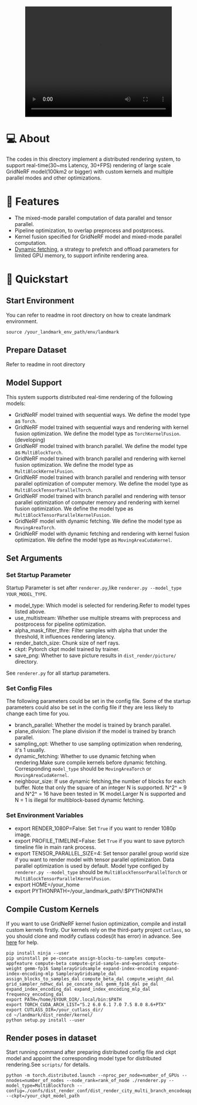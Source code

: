 <p align="center">
<video width="400" height="300" src="https://github.com/InternLandMark/LandMark_Documentation/blob/main/videos/1k.mp4"></video>
</p>

# 💻 About
The codes in this directory implement a distributed rendering system,
to support real-time(30~ms Latency, 30+FPS) rendering of large scale GridNeRF model(100km2 or bigger) with custom kernels and multiple parallel modes and other optimizations.
# 🎨 Features
- The mixed-mode parallel computation of data parallel and tensor parallel.
- Pipeline optimization, to overlap preprocess and postprocess.
- Kernel fusion specified for GridNeRF model and mixed-mode parallel computation.
- [Dynamic fetching](https://github.com/InternLandMark/LandMark_Documentation#Dynamic-Fetching), a strategy to prefetch and offload parameters for limited GPU memory, to support infinite rendering area.



# 🚀 Quickstart
## Start Environment
You can refer to readme in root directory on how to create landmark environment.
```
source /your_landmark_env_path/env/landmark
```

## Prepare Dataset
Refer to readme in root directory
## Model Support
This system supports distributed real-time rendering of the following models:
- GridNeRF model trained with sequential ways. We define the model type as `Torch`.
- GridNeRF model trained with sequential ways and rendering with kernel fusion optimization. We define the model type as `TorchKernelFusion`.(developing)
- GridNeRF model trained with branch parallel. We define the model type as `MultiBlockTorch`.
- GridNeRF model trained with branch parallel and rendering with kernel fusion optimization. We define the model type as `MultiBlockKernelFusion`.
- GridNeRF model trained with branch parallel and rendering with tensor parallel optimization of computer memory. We define the model type as `MultiBlockTensorParallelTorch`.
- GridNeRF model trained with branch parallel and rendering with tensor parallel optimization of computer memory and rendering with kernel fusion optimization. We define the model type as `MultiBlockTensorParallelKernelFusion`.
- GridNeRF model with dynamic fetching. We define the model type as `MovingAreaTorch`.
- GridNeRF model with dynamic fetching and rendering with kernel fusion optimization. We define the model type as `MovingAreaCudaKernel`.
## Set Arguments
### Set Startup Parameter
Startup Parameter is set after `renderer.py`,like `renderer.py --model_type YOUR_MODEL_TYPE`.
- model_type: Which model is selected for rendering.Refer to model types listed above.
- use_multistream: Whether use multiple streams with preprocess and postprocess for pipeline optimization.
- alpha_mask_filter_thre: Filter samples with alpha that under the threshold, It influences rendering latency.
- render_batch_size: Chunk size of nerf rays.
- ckpt: Pytorch ckpt model trained by trainer.
- save_png: Whether to save picture results in `dist_render/picture/` directory.

See `renderer.py` for all startup parameters.
### Set Config Files
The following parameters could be set in the config file. Some of the startup parameters could also be set in the config file if they are less likely to change each time for you.
- branch_parallel: Whether the model is trained by branch parallel.
- plane_division: The plane division if the model is trained by branch parallel.
- sampling_opt: Whether to use sampling optimization when rendering, it's 1 usually.
- dynamic_fetching: Whether to use dynamic fetching when rendering.Make sure compile kernels before dynamic fetching. Corresponding `model_type`  should be `MovingAreaTorch` or `MovingAreaCudaKernel`.
- neighbour_size: If use dynamic fetching,the number of blocks for each buffer. Note that only the square of an integer N is supported. N^2^ = 9 and N^2^ = 16 have been tested in 1K model.Larger N is supported and N = 1 is illegal for multiblock-based dynamic fetching.

### Set Environment Variables
- export RENDER_1080P=False: Set `True` if you want to render 1080p image.
- export PROFILE_TIMELINE=False: Set `True` if you want to save pytorch timeline file in main rank process.
- export TENSOR_PARALLEL_SIZE=4: Set tensor parallel group world size if you want to render model with tensor parallel optimization. Data parallel optimization is used by default. Model type configed by `renderer.py --model_type` should be `MultiBlockTensorParallelTorch` or `MultiBlockTensorParallelKernelFusion`.
- export HOME=/your_home
- export PYTHONPATH=/your_landmark_path/:$PYTHONPATH


## Compile Custom Kernels
If you want to use GridNeRF kernel fusion optimization, compile and install custom kernels firstly.
Our kernels rely on the third-party project `cutlass`, so you should clone and modify cutlass codes(it has error) in advance. See [here](https://github.com/InternLandMark/LandMark_Documentation/blob/main/kernel_docs/README.md) for help.
```
pip install ninja --user
pip uninstall pe pe-concate assign-blocks-to-samples compute-appfeature compute-beta compute-grid-sample-and-ewproduct compute-weight gemm-fp16 SamplerayGridsample expand-index-encoding expand-index-encoding-mlp SamplerayGridsample_dal assign_blocks_to_samples_dal compute_beta_dal compute_weight_dal grid_sampler_ndhwc_dal pe_concate_dal gemm_fp16_dal pe_dal expand_index_encoding_dal expand_index_encoding_mlp_dal frequency_encoding_dal
export PATH=/home/$YOUR_DIR/.local/bin:$PATH
export TORCH_CUDA_ARCH_LIST="5.2 6.0 6.1 7.0 7.5 8.0 8.6+PTX"
export CUTLASS_DIR=/your_cutlass_dir/
cd ~/landmark/dist_render/kernel/
python setup.py install --user
```

## Render poses in dataset
Start running command after preparing distributed config file and ckpt model and appoint the corresponding model type for distributed rendering.See `scripts/` for details.
```
python -m torch.distributed.launch --nproc_per_node=number_of_GPUs --nnodes=number_of_nodes --node_rank=rank_of_node ./renderer.py --model_type=MultiBlockTorch --config=./confs/dist_render_conf/dist_render_city_multi_branch_encodeapp.txt --ckpt=/your_ckpt_model_path
```
